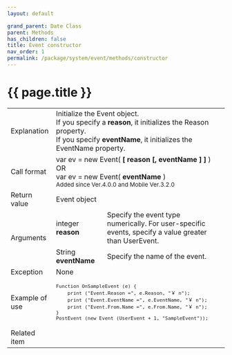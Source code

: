 ```yaml
---
layout: default

grand_parent: Date Class
parent: Methods
has_children: false
title: Event constructor
nav_order: 1
permalink: /package/system/event/methods/constructor
---
```

# {{ page.title }}


<table>
  <tr>
    <td>Explanation</td>
    <td colspan="2">Initialize the Event object.<br>If you specify a <b>reason</b>, it initializes the Reason property.<br>If you specify <b>eventName</b>, it initializes the EventName property.</td>
  </tr>
  <tr>
    <td>Call format</td>
    <td colspan="2">var ev = new Event( <b>[ reason [, eventName ] ]</b> )<br>OR<br>var ev = new Event( <b>eventName</b> ) <br> <small> Added since Ver.4.0.0 and Mobile Ver.3.2.0</small></td>
  </tr>
  <tr>
    <td>Return value</td>
    <td colspan="2">Event object</td>
  </tr>  
  <tr>
    <td rowspan="2">Arguments</td>
    <td>integer <b>reason</b></td>
    <td>Specify the event type numerically. For user-specific events, specify a value greater than UserEvent.</td>
  </tr>
  <tr>
    <td>String <b>eventName</b></td>
    <td>Specify the name of the event.</td>
  </tr>
  <tr>
    <td>Exception</td>
    <td colspan="2">None</td>
  </tr>
  <tr>
    <td>Example of use</td>
    <td colspan="2"><code><pre>Function OnSampleEvent (e) {
    print ("Event.Reason =", e.Reason, "￥ n");
    print ("Event.EventName =", e.EventName, "￥ n");
    print ("Event.From.Name =", e.From.Name, "￥ n");
}
PostEvent (new Event (UserEvent + 1, "SampleEvent"));</pre></code></td>
  </tr>
  <tr>
    <td>Related item</td>
    <td colspan="2"></td>
  </tr>
</table>



